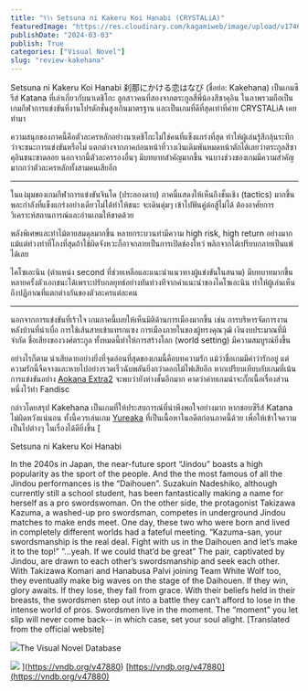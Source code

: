 ```yaml
---
title: "รีวิว Setsuna ni Kakeru Koi Hanabi (CRYSTALiA)"
featuredImage: "https://res.cloudinary.com/kagamiweb/image/upload/v1746028264/blog.coregamehd.com/review-kakehana.jpg"
publishDate: "2024-03-03"
publish: True
categories: ["Visual Novel"]
slug: "review-kakehana"
---
```



Setsuna ni Kakeru Koi Hanabi 刹那にかける恋はなび (ชื่อย่อ: Kakehana) เป็นเกมซีรีส์ Katana ที่เล่าเกี่ยวกับนาเดชิโกะ ลูกสาวคนที่สองจากตระกูลสี่พี่น้องสึซาคุอิน ในภาพรวมถือเป็นเกมกีฬาการแข่งขันที่งานโปรดักชั่นสูงเกินมาตรฐาน และเป็นเกมที่ดีที่สุดเท่าที่ค่าย CRYSTALiA เคยทำมา

ความสนุกของภาคนี้คือตัวละครหลักอย่างนาเดชิโกะไม่ใช่คนที่แข็งแกร่งที่สุด ทำให้ผู้เล่นรู้สึกลุ้นระทึกว่าจะชนะการแข่งขันหรือไม่ แตกต่างจากภาคก่อนหน้าที่วางเงินเดิมพันหมดหน้าตักได้เลยว่าตระกูลสึซาคุอินชนะขาดลอย นอกจากนี้ตัวละครรองอื่นๆ มีบทบาทสำคัญมากขึ้น จนบางช่วงของเกมมีความสำคัญมากกว่าตัวละครหลักทั้งสามคนเสียอีก

---

ในแง่มุมของเกมกีฬาการแข่งขันจินโด (ประลองดาบ) ภาคนี้แสดงให้เห็นถึงชั้นเชิง (tactics) มากขึ้น พละกำลังที่แข็งแกร่งอย่างเดียวไม่ได้ทำให้ชนะ จะเดินดุ่มๆ เข้าไปฟันคู่ต่อสู้ไม่ได้ ต้องอาศัยการวิเคราะห์สถานการณ์และอ่านเกมให้ขาดด้วย

พลังพิเศษและท่าไม้ตายสมดุลมากขึ้น หลายกระบวนท่ามีความ high risk, high return อย่างมาก แม้แต่ท่วงท่าที่โกงที่สุดถ้าใช้ผิดจังหวะก็อาจกลายเป็นการเปิดช่องโหว่ พลิกจากได้เปรียบกลายเป็นแพ้ได้เลย

ไคโซเอะนิน (ตำแหน่ง second ที่ช่วยเหลือและแนะนำแนวทางผู้แข่งขันในสนาม) มีบทบาทมากขึ้น หลายครั้งตัวเอกชนะได้เพราะปรับกลยุทธ์อย่างทันท่วงทีจากคำแนะนำของไคโซเอะนิน ทำให้ผู้เล่นเห็นถึงปฏิภาณที่แตกต่างกันของตัวละครแต่ละคน

---


นอกจากการแข่งขันที่เร้าใจ เกมภาคนี้เผยให้เห็นมิติด้านการเมืองมากขึ้น เช่น การบริหารจัดการงานหลังบ้านที่น่าเบื่อ การใช้เส้นสายเข้าแทรกแซง การเมืองภายในของผู้ทรงคุณวุฒิ เงินงบประมาณที่มีจำกัด ชื่อเสียงของวงศ์ตระกูล ทั้งหมดนี้ทำให้การสร้างโลก (world setting) มีความสมบูรณ์ยิ่งขึ้น

อย่างไรก็ตาม น่าเสียดายอย่างยิ่งที่จุดอ่อนที่สุดของเกมนี้คือบทความรัก แม้ว่าชื่อเกมมีคำว่ารักอยู่ แต่ความรักนี้จืดจางและหายไปอย่างรวดเร็วฉับพลันยิ่งกว่าดอกไม้ไฟเสียอีก หากเปรียบเทียบกับเกมที่เน้นการแข่งขันอย่าง [Aokana Extra2](https://vndb.org/v21438) จะพบว่ายังห่างชั้นอีกมาก คาดว่าค่ายเกมน่าจะกั๊กเนื้อเรื่องส่วนหนึ่งไว้ทำ Fandisc

กล่าวโดยสรุป Kakehana เป็นเกมที่ให้ประสบการณ์ที่น่าพึงพอใจอย่างมาก หากชอบซีรีส์ Katana ไม่ผิดหวังแน่นอน ทั้งนี้ควรเล่นเกม [Yureaka](https://vndb.org/v28712) ที่เป็นเนื้อหาในอดีตก่อนภาคนี้ด้วย เพื่อให้เข้าใจความเป็นไปต่างๆ ในเรื่องได้ดียิ่งขึ้น
[

Setsuna ni Kakeru Koi Hanabi

In the 2040s in Japan, the near-future sport “Jindou” boasts a high popularity as the sport of the people. And the the most famous of all the Jindou performances is the “Daihouen”. Suzakuin Nadeshiko, although currently still a school student, has been fantastically making a name for herself as a pro swordswoman. On the other side, the protagonist Takizawa Kazuma, a washed-up pro swordsman, competes in underground Jindou matches to make ends meet. One day, these two who were born and lived in completely different worlds had a fateful meeting. “Kazuma-san, your swordsmanship is the real deal. Fight with us in the Daihouen and let’s make it to the top!” ”...yeah. If we could that’d be great” The pair, captivated by Jindou, are drawn to each other’s swordsmanship and seek each other. With Takizawa Komari and Hanabusa Palvi joining Team White Wolf too, they eventually make big waves on the stage of the Daihouen. If they win, glory awaits. If they lose, they fall from grace. With their beliefs held in their breasts, the swordsmen step out into a battle they can’t afford to lose in the intense world of pros. Swordsmen live in the moment. The “moment” you let slip will never come back-- in which case, set your soul alight. [Translated from the official website]

![](https://vndb.org/favicon.ico)The Visual Novel Database

![](https://t.vndb.org/cv/14/72114.jpg)
](https://vndb.org/v47880)
[https://vndb.org/v47880](https://vndb.org/v47880)
